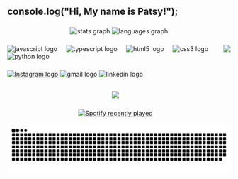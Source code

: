 <h2 align="left">console.log("Hi, My name is Patsy!");</h2>

###

<div align="center">
  <img src="https://github-readme-stats.vercel.app/api?username=PatsyDC&hide_title=false&hide_rank=false&show_icons=true&include_all_commits=true&count_private=true&disable_animations=false&theme=dracula&locale=en&hide_border=false" height="150" alt="stats graph"  />
  <img src="https://github-readme-stats.vercel.app/api/top-langs?username=PatsyDC&locale=en&hide_title=false&layout=compact&card_width=320&langs_count=5&theme=dracula&hide_border=false" height="150" alt="languages graph"  />
</div>

###

<img align="right" height="150" src="https://i.pinimg.com/originals/0b/6a/3a/0b6a3a24b13dc400863f2ff129086be0.gif"  />

###

<div align="left">
  <img src="https://cdn.jsdelivr.net/gh/devicons/devicon/icons/javascript/javascript-original.svg" height="30" alt="javascript logo"  />
  <img width="12" />
  <img src="https://cdn.jsdelivr.net/gh/devicons/devicon/icons/typescript/typescript-original.svg" height="30" alt="typescript logo"  />
  <img width="12" />
  <img src="https://cdn.jsdelivr.net/gh/devicons/devicon/icons/html5/html5-original.svg" height="30" alt="html5 logo"  />
  <img width="12" />
  <img src="https://cdn.jsdelivr.net/gh/devicons/devicon/icons/css3/css3-original.svg" height="30" alt="css3 logo"  />
  <img width="12" />
  <img src="https://cdn.jsdelivr.net/gh/devicons/devicon/icons/python/python-original.svg" height="30" alt="python logo"  />
  <img width="12" />
</div>

###

<div align="left">
  <a href="https://www.instagram.com/lupedecu/" target="_blank">
    <img src="https://img.shields.io/static/v1?message=Instagram&logo=instagram&label=&color=E4405F&logoColor=white&labelColor=&style=for-the-badge" height="35" alt="Instagram logo" />
</a>
  <img src="https://img.shields.io/static/v1?message=Gmail&logo=gmail&label=&color=D14836&logoColor=white&labelColor=&style=for-the-badge" height="35" alt="gmail logo"  />
  <img src="https://img.shields.io/static/v1?message=LinkedIn&logo=linkedin&label=&color=0077B5&logoColor=white&labelColor=&style=for-the-badge" height="35" alt="linkedin logo"  />
</div>

##

<div align="center">
 <a href="https://spotify-github-profile.kittinanx.com/api/view.svg?uid=31ipadhmjbn77yne4e5lnh3xhnom&redirect=true">
   <img src="https://spotify-github-profile.kittinanx.com/api/view.svg?uid=31ipadhmjbn77yne4e5lnh3xhnom&cover_image=true&theme=natemoo-re&show_offline=false&background_color=121212&interchange=false&bar_color=53b14f&bar_color_cover=true"/>
 </a>
</div>

###

<div align="center">
  <a href="https://open.spotify.com/user/31ipadhmjbn77yne4e5lnh3xhnom">
    <img src="https://spotify-recently-played-readme.vercel.app/api?user=31ipadhmjbn77yne4e5lnh3xhnom&count=5" alt="Spotify recently played"  />
  </a>
</div>

<br clear="both">

<img src="https://raw.githubusercontent.com/PatsyDC/PatsyDC/output/snake.svg" alt="Snake animation" />

###
